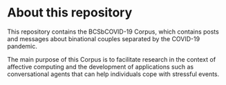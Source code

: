 # About this repository
This repository contains the BCSbCOVID-19 Corpus, which contains posts and messages about binational couples separated by the COVID-19 pandemic.

The main purpose of this Corpus is to facilitate research in the context of affective computing and the development of applications such as conversational agents that can help individuals cope with stressful events.